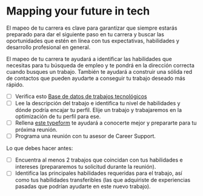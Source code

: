 # Mapping your future in tech

El mapeo de tu carrera es clave para garantizar que siempre estarás preparado para dar el siguiente paso en tu carrera y buscar las oportunidades que estén en línea con tus expectativas, habilidades y desarrollo profesional en general.

El mapeo de tu carrera te ayudará a identificar las habilidades que necesitas para tu búsqueda de empleo y te pondrá en la dirección correcta cuando busques un trabajo. También te ayudará a construir una sólida red de contactos que pueden ayudarte a conseguir tu trabajo deseado más rápido.

- [ ] Verifica esto [Base de datos de trabajos tecnológicos](https://www.notion.so/4geeksacademy/91879de168be4c58b6356c448af28315?v=0b1da992e6e74ef3b5c236acfc552246) 
- [ ] Lee la descripción del trabajo e identifica tu nivel de habilidades y dónde podría encajar tu perfil. Elije un trabajo y trabajaremos en la optimización de tu perfil para ese.
- [ ] Rellena [este typeform](https://marketing892162.typeform.com/to/JJcKYbcw) te ayudará a conocerte mejor y prepararte para tu próxima reunión.
- [ ] Programa una reunión con tu asesor de Career Support. 

Lo que debes hacer antes:  

- [ ] Encuentra al menos 2 trabajos que coincidan con tus habilidades e intereses (prepararemos tu solicitud durante la reunión).
- [ ] Identifica las principales habilidades requeridas para el trabajo, así como tus habilidades transferibles (las que adquiriste de experiencias pasadas que podrían ayudarte en este nuevo trabajo).
